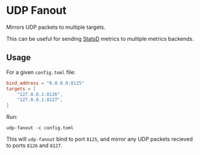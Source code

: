 # UDP Fanout

Mirrors UDP packets to multiple targets.

This can be useful for sending [StatsD](https://github.com/statsd/statsd) metrics to multiple metrics backends.

## Usage

For a given `config.toml` file:

```toml
bind_address = "0.0.0.0:8125"
targets = [
    "127.0.0.1:8126",
    "127.0.0.1:8127",
]
```

Run:

```
udp-fanout -c config.toml
```

This will `udp-fanout` bind to port `8125`, and mirror any UDP packets recieved to ports `8126` and `8127`.
